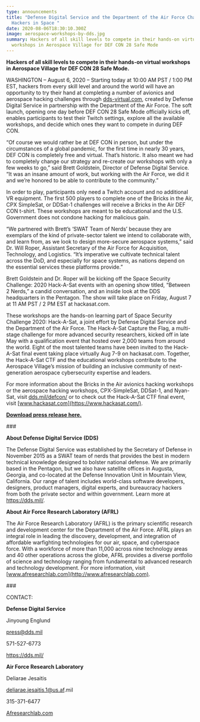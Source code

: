 ```yaml
---
type: announcements
title: "Defense Digital Service and the Department of the Air Force Challenge
  Hackers in Space "
date: 2020-08-06T18:30:10.300Z
image: aerospace-workshops-by-dds.jpg
summary: Hackers of all skill levels to compete in their hands-on virtual
  workshops in Aerospace Village for DEF CON 28 Safe Mode
---
```


**Hackers of all skill levels to compete in their hands-on virtual workshops in Aerospace Village for DEF CON 28 Safe Mode.**

WASHINGTON – August 6, 2020 – Starting today at 10:00 AM PST / 1:00 PM EST, hackers from every skill level and around the world will have an opportunity to try their hand at completing a number of avionics and aerospace hacking challenges through [dds-virtual.com](http://dds-virtual.com), created by Defense Digital Service in partnership with the Department of the Air Force. The soft launch, opening one day before DEF CON 28 Safe Mode officially kicks off, enables participants to test their Twitch settings, explore all the available workshops, and decide which ones they want to compete in during DEF CON.

“Of course we would rather be at DEF CON in person, but under the circumstances of a global pandemic, for the first time in nearly 30 years, DEF CON is completely free and virtual. That’s historic. It also meant we had to completely change our strategy and re-create our workshops with only a few weeks to go,” said Brett Goldstein, Director of Defense Digital Service. “It was an insane amount of work, but working with the Air Force, we did it and we’re honored to be able to contribute to the community.”

In order to play, participants only need a Twitch account and no additional VR equipment. The first 500 players to complete one of the Bricks in the Air, CPX SimpleSat, or DDSat-1 challenges will receive a Bricks in the Air DEF CON t-shirt. These workshops are meant to be educational and the U.S. Government does not condone hacking for malicious gain.

“We partnered with Brett’s ‘SWAT Team of Nerds’ because they are exemplars of the kind of private-sector talent we intend to collaborate with, and learn from, as we look to design more-secure aerospace systems,” said Dr. Will Roper, Assistant Secretary of the Air Force for Acquisition, Technology, and Logistics. “It’s imperative we cultivate technical talent across the DoD, and especially for space systems, as nations depend on the essential services these platforms provide.”

Brett Goldstein and Dr. Roper will be kicking off the Space Security Challenge: 2020 Hack-A-Sat events with an opening show titled, “Between 2 Nerds,” a candid conversation, and an inside look at the DDS headquarters in the Pentagon. The show will take place on Friday, August 7 at 11 AM PST / 2 PM EST at hackasat.com.

These workshops are the hands-on learning part of Space Security Challenge 2020: Hack-A-Sat, a joint effort by Defense Digital Service and the Department of the Air Force. The Hack-A-Sat Capture the Flag, a multi-stage challenge for more advanced security researchers, kicked off in late May with a qualification event that hosted over 2,000 teams from around the world. Eight of the most talented teams have been invited to the Hack-A-Sat final event taking place virtually Aug 7-9 on hackasat.com. Together, the Hack-A-Sat CTF and the educational workshops contribute to the Aerospace Village’s mission of building an inclusive community of next-generation aerospace cybersecurity expertise and leaders.

For more information about the Bricks in the Air avionics hacking workshops or the aerospace hacking workshops, CPX-SimpleSat, DDSat-1, and Nyan-Sat, visit [dds.mil/defcon/](https://dds.mil/defcon/) or to check out the Hack-A-Sat CTF final event, visit [www.hackasat.com](https://www.hackasat.com/).

<a href="https://dds.mil/6_AUGUST_2020_DDS_DEF_CON_Hacker_Challenge.pdf" target="_blank" rel="noopener">**Download press release here.**</a>

\###

**About Defense Digital Service (DDS)**

The Defense Digital Service was established by the Secretary of Defense in November 2015 as a SWAT team of nerds that provides the best in modern technical knowledge designed to bolster national defense. We are primarily based in the Pentagon, but we also have satellite offices in Augusta, Georgia, and co-located at the Defense Innovation Unit in Mountain View, California. Our range of talent includes world-class software developers, designers, product managers, digital experts, and bureaucracy hackers from both the private sector and within government. Learn more at <https://dds.mil/>.

**About Air Force Research Laboratory (AFRL)**

The Air Force Research Laboratory (AFRL) is the primary scientific research and development center for the Department of the Air Force. AFRL plays an integral role in leading the discovery, development, and integration of affordable warfighting technologies for our air, space, and cyberspace force. With a workforce of more than 11,000 across nine technology areas and 40 other operations across the globe, AFRL provides a diverse portfolio of science and technology ranging from fundamental to advanced research and technology development. For more information, visit [www.afresearchlab.com](http://www.afresearchlab.com).

\###

CONTACT:

**Defense Digital Service**

Jinyoung Englund

press@dds.mil

571-527-6773

<https://dds.mil/>

**Air Force Research Laboratory**

Deliarae Jesaitis

[deliarae.jesaitis.1@us.af](http://deliarae.jesaitis.1@us.af.mil).mil

315-371-6477

[Afresearchlab.com](https://afresearchlab.com/)
